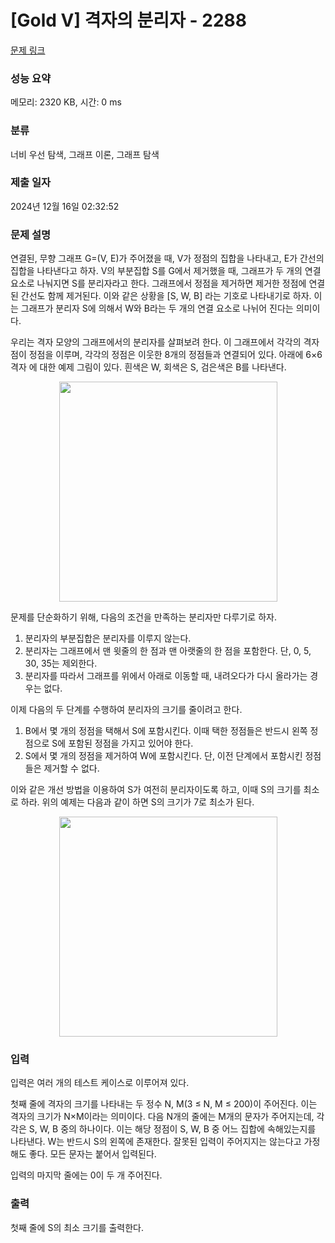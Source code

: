 # [Gold V] 격자의 분리자 - 2288 

[문제 링크](https://www.acmicpc.net/problem/2288) 

### 성능 요약

메모리: 2320 KB, 시간: 0 ms

### 분류

너비 우선 탐색, 그래프 이론, 그래프 탐색

### 제출 일자

2024년 12월 16일 02:32:52

### 문제 설명

<p>연결된, 무향 그래프 G=(V, E)가 주어졌을 때, V가 정점의 집합을 나타내고, E가 간선의 집합을 나타낸다고 하자. V의 부분집합 S를 G에서 제거했을 때, 그래프가 두 개의 연결 요소로 나눠지면 S를 분리자라고 한다. 그래프에서 정점을 제거하면 제거한 정점에 연결된 간선도 함께 제거된다. 이와 같은 상황을 [S, W, B] 라는 기호로 나타내기로 하자. 이는 그래프가 분리자 S에 의해서 W와 B라는 두 개의 연결 요소로 나뉘어 진다는 의미이다.</p>

<p>우리는 격자 모양의 그래프에서의 분리자를 살펴보려 한다. 이 그래프에서 각각의 격자점이 정점을 이루며, 각각의 정점은 이웃한 8개의 정점들과 연결되어 있다. 아래에 6×6 격자 에 대한 예제 그림이 있다. 흰색은 W, 회색은 S, 검은색은 B를 나타낸다.</p>

<p style="text-align: center;"><img alt="" src="https://www.acmicpc.net/JudgeOnline/upload/201009/1.PNG" style="height:352px; width:349px"></p>

<p>문제를 단순화하기 위해, 다음의 조건을 만족하는 분리자만 다루기로 하자.</p>

<ol>
	<li>분리자의 부분집합은 분리자를 이루지 않는다.</li>
	<li>분리자는 그래프에서 맨 윗줄의 한 점과 맨 아랫줄의 한 점을 포함한다. 단, 0, 5, 30, 35는 제외한다.</li>
	<li>분리자를 따라서 그래프를 위에서 아래로 이동할 때, 내려오다가 다시 올라가는 경우는 없다.</li>
</ol>

<p>이제 다음의 두 단계를 수행하여 분리자의 크기를 줄이려고 한다.</p>

<ol>
	<li>B에서 몇 개의 정점을 택해서 S에 포함시킨다. 이때 택한 정점들은 반드시 왼쪽 정점으로 S에 포함된 정점을 가지고 있어야 한다.</li>
	<li>S에서 몇 개의 정점을 제거하여 W에 포함시킨다. 단, 이전 단계에서 포함시킨 정점들은 제거할 수 없다.</li>
</ol>

<p>이와 같은 개선 방법을 이용하여 S가 여전히 분리자이도록 하고, 이때 S의 크기를 최소로 하라. 위의 예제는 다음과 같이 하면 S의 크기가 7로 최소가 된다.</p>

<p style="text-align: center;"><img alt="" src="https://www.acmicpc.net/JudgeOnline/upload/201009/2.PNG" style="height:352px; width:349px"></p>

### 입력 

 <p>입력은 여러 개의 테스트 케이스로 이루어져 있다.</p>

<p>첫째 줄에 격자의 크기를 나타내는 두 정수 N, M(3 ≤ N, M ≤ 200)이 주어진다. 이는 격자의 크기가 N×M이라는 의미이다. 다음 N개의 줄에는 M개의 문자가 주어지는데, 각각은 S, W, B 중의 하나이다. 이는 해당 정점이 S, W, B 중 어느 집합에 속해있는지를 나타낸다. W는 반드시 S의 왼쪽에 존재한다. 잘못된 입력이 주어지지는 않는다고 가정해도 좋다. 모든 문자는 붙어서 입력된다.</p>

<p>입력의 마지막 줄에는 0이 두 개 주어진다.</p>

### 출력 

 <p>첫째 줄에 S의 최소 크기를 출력한다.</p>

